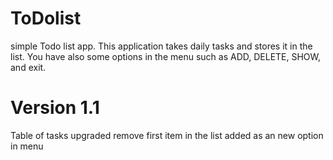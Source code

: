 # ToDolist
simple Todo list app.
This application takes daily tasks and stores it in the list. You have also some options in the menu such as ADD, DELETE, SHOW, and exit.

# Version 1.1
Table of tasks upgraded
remove first item in the list added as an new option in menu
